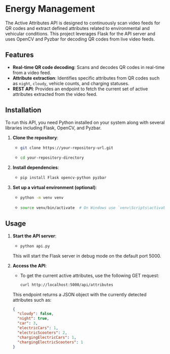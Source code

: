 # Energy Management

The Active Attributes API is designed to continuously scan video feeds for QR codes and extract defined attributes related to environmental and vehicular conditions. This project leverages Flask for the API server and uses OpenCV and Pyzbar for decoding QR codes from live video feeds.

## Features

- **Real-time QR code decoding**: Scans and decodes QR codes in real-time from a video feed.
- **Attribute extraction**: Identifies specific attributes from QR codes such as `night`, `cloudy`, vehicle counts, and charging statuses.
- **REST API**: Provides an endpoint to fetch the current set of active attributes extracted from the video feed.

## Installation

To run this API, you need Python installed on your system along with several libraries including Flask, OpenCV, and Pyzbar.

1. **Clone the repository**:
   - ```bash
     git clone https://your-repository-url.git
     ```
   - ```bash
     cd your-repository-directory
     ```

2. **Install dependencies**:
   - ```bash
     pip install Flask opencv-python pyzbar
     ```

3. **Set up a virtual environment (optional)**:
   - ```bash
     python -m venv venv
     ```
   - ```bash
     source venv/bin/activate  # On Windows use `venv\Scripts\activate`
     ```

## Usage

1. **Start the API server**:
   - ```bash
     python api.py
     ```
   This will start the Flask server in debug mode on the default port 5000.

2. **Access the API**:
   - To get the current active attributes, use the following GET request:
     ```bash
     curl http://localhost:5000/api/attributes
     ```
   This endpoint returns a JSON object with the currently detected attributes such as:
   ```json
   {
     "cloudy": false,
     "night": true,
     "car": 3,
     "electricCars": 1,
     "electricScooters": 2,
     "chargingElectricCars": 1,
     "chargingElectricScooters": 1
   }
